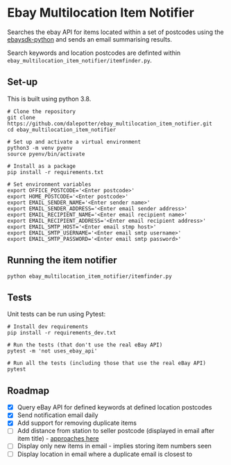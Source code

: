 # Ebay Multilocation Item Notifier

Searches the ebay API for items located within a set of postcodes using the [ebaysdk-python](https://github.com/timotheus/ebaysdk-python) and sends an email summarising results.

Search keywords and location postcodes are definted within `ebay_multilocation_item_notifier/itemfinder.py`.


## Set-up

This is built using python 3.8.

```
# Clone the repository
git clone https://github.com/dalepotter/ebay_multilocation_item_notifier.git
cd ebay_multilocation_item_notifier

# Set up and activate a virtual environment
python3 -m venv pyenv
source pyenv/bin/activate

# Install as a package
pip install -r requirements.txt

# Set environment variables
export OFFICE_POSTCODE='<Enter postcode>'
export HOME_POSTCODE='<Enter postcode>'
export EMAIL_SENDER_NAME='<Enter sender name>'
export EMAIL_SENDER_ADDRESS='<Enter email sender address>'
export EMAIL_RECIPIENT_NAME='<Enter email recipient name>'
export EMAIL_RECIPIENT_ADDRESS='<Enter email recipient address>'
export EMAIL_SMTP_HOST='<Enter email stmp host>'
export EMAIL_SMTP_USERNAME='<Enter email smtp username>'
export EMAIL_SMTP_PASSWORD='<Enter email smtp password>'
```

## Running the item notifier
```
python ebay_multilocation_item_notifier/itemfinder.py
```


## Tests

Unit tests can be run using Pytest:

```
# Install dev requirements
pip install -r requirements_dev.txt

# Run the tests (that don't use the real eBay API)
pytest -m 'not uses_ebay_api'

# Run all the tests (including those that use the real eBay API)
pytest
```


## Roadmap

- [x] Query eBay API for defined keywords at defined location postcodes
- [x] Send notification email daily
- [x] Add support for removing duplicate items
- [ ] Add distance from station to seller postcode (displayed in email after item title) - [approaches here](https://stackoverflow.com/questions/44176381/calculate-road-travel-distance-between-postcodes-zipcodes-python)
- [ ] Display only new items in email - implies storing item numbers seen
- [ ] Display location in email where a duplicate email is closest to
